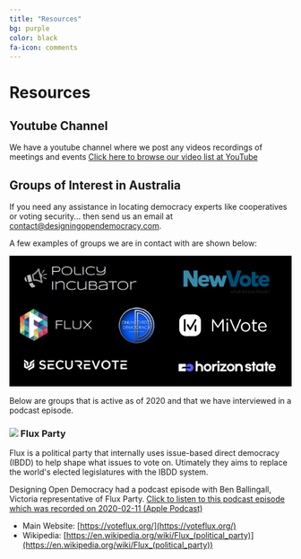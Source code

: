 ```yaml
---
title: "Resources"
bg: purple
color: black
fa-icon: comments
---
```


# Resources

## Youtube Channel

We have a youtube channel where we post any videos recordings of meetings and events [Click here to browse our video list at YouTube](https://www.youtube.com/channel/UCqIo0VC_zHyPjzNKIafGJpg/featured)

## Groups of Interest in Australia

If you need any assistance in locating democracy experts like cooperatives or voting security... then send us an email at [contact@designingopendemocracy.com](mailto:contact+website@designingopendemocracy.com?subject=GroupsOfInterest).

A few examples of groups we are in contact with are shown below:

![Logo List Of Current Democracy Organizations](img/orgswemonitor.png)

Below are groups that is active as of 2020 and that we have interviewed in a podcast episode.

### <img src="./img/flux-mark.svg" width="48"> Flux Party

Flux is a political party that internally uses issue-based direct democracy (IBDD) to help shape what issues to vote on. Utimately they aims to replace the world's elected legislatures with the IBDD system.

Designing Open Democracy had a podcast episode with Ben Ballingall, Victoria representative of Flux Party. [Click to listen to this podcast episode which was recorded on 2020-02-11 (Apple Podcast)](https://podcasts.apple.com/au/podcast/talk-ben-ballingall-about-flux-party-issue-based-direct/id1492656241?i=1000465446730)

* Main Website: [https://voteflux.org/](https://voteflux.org/)
* Wikipedia: [https://en.wikipedia.org/wiki/Flux_(political_party)](https://en.wikipedia.org/wiki/Flux_(political_party))
